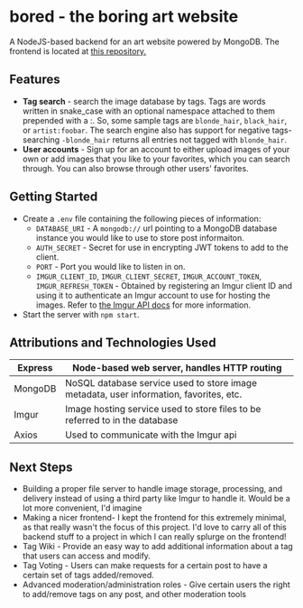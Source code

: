 # bored - the boring art website

A NodeJS-based backend for an art website powered by MongoDB. The frontend is located at [this repository.](https://github.com/Fekinox/bored-frontend)

## Features

* **Tag search** - search the image database by tags. Tags are words written in snake\_case with an optional namespace attached to them prepended with a :. So, some sample tags are `blonde_hair`, `black_hair`, or `artist:foobar`. The search engine also has support for negative tags- searching `-blonde_hair` returns all entries not tagged with `blonde_hair`.
* **User accounts** - Sign up for an account to either upload images of your own or add images that you like to your favorites, which you can search through. You can also browse through other users' favorites.

## Getting Started

* Create a `.env` file containing the following pieces of information:
    * `DATABASE_URI` - A `mongodb://` url pointing to a MongoDB database instance you would like to use to store post informaiton.
    * `AUTH_SECRET` - Secret for use in encrypting JWT tokens to add to the client.
    * `PORT` - Port you would like to listen in on.
    * `IMGUR_CLIENT_ID`, `IMGUR_CLIENT_SECRET`, `IMGUR_ACCOUNT_TOKEN`, `IMGUR_REFRESH_TOKEN` - Obtained by registering an Imgur client ID and using it to authenticate an Imgur account to use for hosting the images. Refer to [the Imgur API docs](https://apidocs.imgur.com/#authorization-and-oauth) for more information.
* Start the server with `npm start`.

## Attributions and Technologies Used

| Express | Node-based web server, handles HTTP routing                                            |
|---------|----------------------------------------------------------------------------------------|
| MongoDB | NoSQL database service used to store image metadata, user information, favorites, etc. |
| Imgur   | Image hosting service used to store files to be referred to in the database            |
| Axios   | Used to communicate with the Imgur api                                                 |

## Next Steps

* Building a proper file server to handle image storage, processing, and delivery instead of using a third party like Imgur to handle it. Would be a lot more convenient, I'd imagine
* Making a nicer frontend- I kept the frontend for this extremely minimal, as that really wasn't the focus of this project. I'd love to carry all of this backend stuff to a project in which I can really splurge on the frontend!
* Tag Wiki - Provide an easy way to add additional information about a tag that users can access and modify.
* Tag Voting - Users can make requests for a certain post to have a certain set of tags added/removed.
* Advanced moderation/administration roles - Give certain users the right to add/remove tags on any post, and other moderation tools
